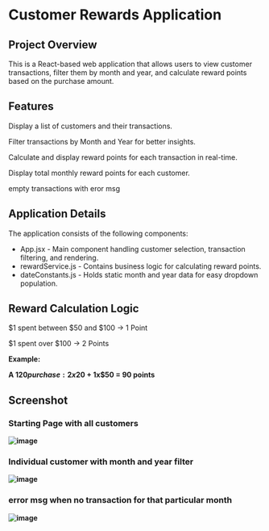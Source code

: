 <h1>
  Customer Rewards Application
</h1>
   <h2> Project Overview </h2>

This is a React-based web application that allows users to view customer transactions, filter them by month and year, and calculate reward points based on the purchase amount. 

<h2>Features </h2>

Display a list of customers and their transactions.

Filter transactions by Month and Year for better insights.

Calculate and display reward points for each transaction in real-time.

Display total monthly reward points for each customer.

empty transactions with eror msg


<h2> Application Details </h2>

The application consists of the following components:
<ul>
  <li>App.jsx - Main component handling customer selection, transaction filtering, and rendering.</li>
  <li>rewardService.js - Contains business logic for calculating reward points.</li>
  <li>dateConstants.js - Holds static month and year data for easy dropdown population.</li>
</ul>

<h2>Reward Calculation Logic </h2>

$1 spent between $50 and $100 → 1 Point

$1 spent over $100 → 2 Points

<b>Example:<b>

A $120 purchase: 2x$20 + 1x$50 = 90 points


<h2> Screenshot </h2>

<h3>Starting Page with all customers</h3>

![image](https://github.com/user-attachments/assets/901f87b3-a065-4ce6-b0c4-8cea8c04498f)


<h3>Individual customer with month and year filter</h3>

![image](https://github.com/user-attachments/assets/4bb73b64-a422-4179-a158-a2155d00e5a1)



<h3>error msg when no transaction for that particular month</h3>

![image](https://github.com/user-attachments/assets/25c7ec23-4968-4e0b-9ded-540fb4e4466a)



